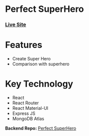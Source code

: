 # Perfect SuperHero

### [Live Site]()

# Features

- Create Super Hero
- Comparison with superhero

# Key Technology

- React
- React Router
- React Material-UI
- Express JS
- MongoDB Atlas

**Backend Repo:** [Perfect SuperHero](https://github.com/marufhosen/perfect-superhero-server)
